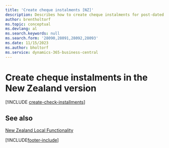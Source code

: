 ```yaml
---
title: 'Create cheque instalments [NZ]'
description: Describes how to create cheque instalments for post-dated cheques in the New Zealand version.
author: brentholtorf
ms.topic: conceptual
ms.devlang: al
ms.search.keywords: null
ms.search.form: '28090,28091,28092,28093'
ms.date: 11/15/2023
ms.author: bholtorf
ms.service: dynamics-365-business-central
---
```

# Create cheque instalments in the New Zealand version

[!INCLUDE [create-check-installments](../includes/AUNZ/create-check-installments.md)]

## See also

[New Zealand Local Functionality](new-zealand-local-functionality.md)


[!INCLUDE[footer-include](../../includes/footer-banner.md)]